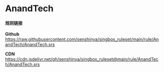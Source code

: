 # AnandTech

#### 规则链接

**Github**
https://raw.githubusercontent.com/senshinya/singbox_ruleset/main/rule/AnandTech/AnandTech.srs

**CDN**
https://cdn.jsdelivr.net/gh/senshinya/singbox_ruleset@main/rule/AnandTech/AnandTech.srs